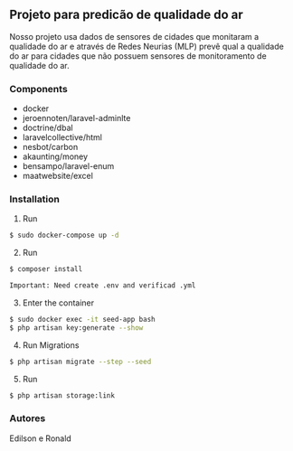 ## Projeto para predicão de qualidade do ar 

Nosso projeto usa dados de sensores de cidades que monitaram a qualidade do  ar e através de Redes Neurias (MLP) prevê qual a qualidade do ar para cidades que não possuem sensores de monitoramento de qualidade do ar. 



### Components
- docker
- jeroennoten/laravel-adminlte
- doctrine/dbal
- laravelcollective/html
- nesbot/carbon
- akaunting/money
- bensampo/laravel-enum
- maatwebsite/excel

### Installation
1. Run
```sh
$ sudo docker-compose up -d
```

2. Run
```sh
$ composer install

Important: Need create .env and verificad .yml
```

3. Enter the container
```sh
$ sudo docker exec -it seed-app bash
$ php artisan key:generate --show
```

4. Run Migrations
```sh
$ php artisan migrate --step --seed

```

5. Run
```sh
$ php artisan storage:link
```

### Autores
Edilson e Ronald


